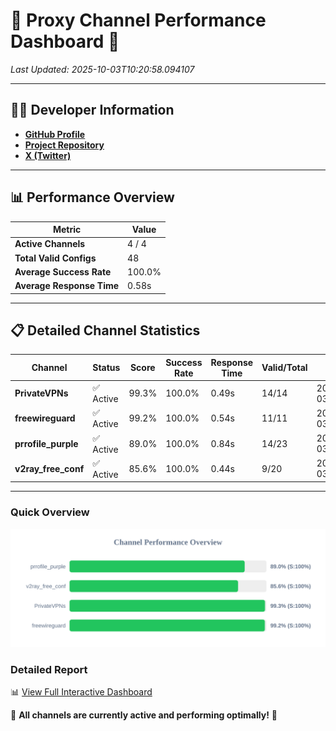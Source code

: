 # 🌟 Proxy Channel Performance Dashboard 🌟

_Last Updated: 2025-10-03T10:20:58.094107_

---

## 👩‍💻 Developer Information

- **[GitHub Profile](https://github.com/4n0nymou3)**  
- **[Project Repository](https://github.com/4n0nymou3/multi-proxy-config-fetcher)**  
- **[X (Twitter)](https://x.com/4n0nymou3)**  

---

## 📊 Performance Overview

| Metric                | Value       |
|-----------------------|-------------|
| **Active Channels**   | 4 / 4       |
| **Total Valid Configs** | 48          |
| **Average Success Rate** | 100.0%      |
| **Average Response Time** | 0.58s       |

---

## 📋 Detailed Channel Statistics

| Channel          | Status     | Score  | Success Rate | Response Time | Valid/Total | Last Success               |
|------------------|------------|--------|--------------|---------------|-------------|----------------------------|
| **PrivateVPNs**  | ✅ Active  | 99.3%  | 100.0% | 0.49s         | 14/14       | 2025-10-03T10:20:57.527188 |
| **freewireguard**  | ✅ Active  | 99.2%  | 100.0% | 0.54s         | 11/11       | 2025-10-03T10:20:58.092151 |
| **prrofile_purple**  | ✅ Active  | 89.0%  | 100.0% | 0.84s         | 14/23       | 2025-10-03T10:20:56.507635 |
| **v2ray_free_conf**  | ✅ Active  | 85.6%  | 100.0% | 0.44s         | 9/20       | 2025-10-03T10:20:56.997767 |

---

### Quick Overview
<div align="center">
  <a href="https://raw.githubusercontent.com/nullluser/NullRepo/refs/heads/main/assets/channel_stats_chart.svg">
    <img src="https://raw.githubusercontent.com/nullluser/NullRepo/refs/heads/main/assets/channel_stats_chart.svg" alt="Source Performance Statistics" width="800">
  </a>
</div>

### Detailed Report
📊 [View Full Interactive Dashboard](https://htmlpreview.github.io/?https://github.com/nullluser/NullRepo/blob/main/assets/performance_report.html)

🎉 **All channels are currently active and performing optimally!** 🎉
